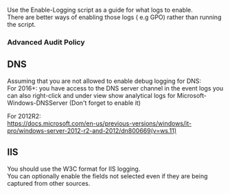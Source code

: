 Use the Enable-Logging script as a guide for what logs to enable.  
There are better ways of enabling those logs ( e.g GPO) rather than running the script.  


### Advanced Audit Policy





## DNS  
Assuming that you are not allowed to enable debug logging for DNS:  
For 2016+: you have access to the DNS server channel in the event logs you can also right-click and under view show analytical logs for Microsoft-Windows-DNSServer (Don't forget to enable it)

For 2012R2:  
https://docs.microsoft.com/en-us/previous-versions/windows/it-pro/windows-server-2012-r2-and-2012/dn800669(v=ws.11)




## IIS
You should use the W3C format for IIS logging.  
You can optionally enable the fields not selected even if they are being captured from other sources.
